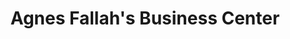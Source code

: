 ---
title: "Agnes Fallah's Business Center"
url: /foya-city/agnes-fallahs-business-center/
shop: convenience
---